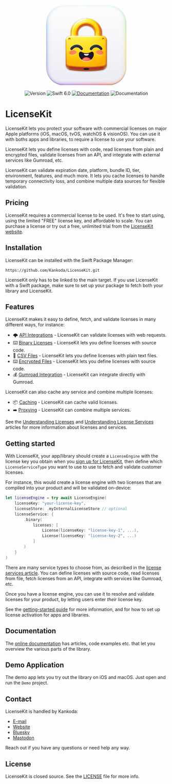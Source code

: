 <p align="center">
    <img src="Resources/Icon.png" alt="Project Icon" width="250" />
</p>

<p align="center">
    <img src="https://img.shields.io/github/v/release/LicenseKit/LicenseKit?color=%2300550&sort=semver" alt="Version" />
    <img src="https://img.shields.io/badge/Swift-6.0-orange.svg" alt="Swift 6.0" />
    <a href="https://kankoda.github.io/LicenseKit"><img src="https://img.shields.io/badge/documentation-web-blue.svg" alt="Documentation" /></a>
    <img src="https://img.shields.io/badge/license-commercial-yellow.svg" alt="Documentation" />
</p>



# LicenseKit

LicenseKit lets you protect your software with commercial licenses on major Apple platforms (iOS, macOS, tvOS, watchOS & visionOS). You can use it with boths apps and libraries, to require a license to use your software.

LicenseKit lets you define licenses with code, read licenses from plain and encrypted files, validate licenses from an API, and integrate with external services like Gumroad, etc. 

LicenseKit can validate expiration date, platform, bundle ID, tier, environment, features, and much more. It lets you cache licenses to handle temporary connectivity loss, and combine multiple data sources for flexible validation.



## Pricing

LicenseKit requires a commercial license to be used. It's free to start using, using the limited "FREE" license key, and affordable to scale. You can purchase a license or try out a free, unlimited trial from the [LicenseKit website][Website].



## Installation

LicenseKit can be installed with the Swift Package Manager:

```
https://github.com/Kankoda/LicenseKit.git
```

LicenseKit only has to be linked to the main target. If you use LicenseKit with a Swift package, make sure to set up your package to fetch both your library and LicenseKit.



## Features

LicenseKit makes it easy to define, fetch, and validate licenses in many different ways, for instance:

* 🌩️ [API Integrations][Services] - LicenseKit can validate licenses with web requests.
* ⌨️ [Binary Licenses][Services] - LicenseKit lets you define licenses with source code.
* 📄 [CSV Files][Services] - LicenseKit lets you define licenses with plain text files.
* ⌨️ [Encrypted Files][Services] - LicenseKit lets you define licenses with source code.
* 💰 [Gumroad Integration][Services] - LicenseKit can integrate directly with Gumroad.

LicenseKit can also cache any service and combine multiple licenses:
 
* 📦 [Caching][Services] - LicenseKit can cache valid licenses.
* ➡️ [Proxying][Services] - LicenseKit can combine multiple services.

See the [Understanding Licenses][Licenses] and [Understanding License Services][Services] articles for more information about licenses and services.



## Getting started

With LicenseKit, your app/library should create a ``LicenseEngine`` with the license key you obtain when you [sign up for LicenseKit][Website], then define which ``LicenseServiceType`` you want to use to use to fetch and validate customer licenses.

For instance, this would create a license engine with two licenses that are compiled into your product and will be validated on-device:

```swift
let licenseEngine = try await LicenseEngine(
    licenseKey: "your-license-key",
    licenseStore: .myInternalLicenseStore // optional
    licenseService: { 
        .binary(
            licenses: [
                License(licenseKey: "license-key-1", ...),
                License(licenseKey: "license-key-2", ...)
            ]
        )
    }
)
```

There are many service types to choose from, as described in the [license services article][Services]. You can define licenses with source code, read licenses from file, fetch licenses from an API, integrate with services like Gumroad, etc.

Once you have a license engine, you can use it to resolve and validate licenses for your product, by letting users enter *their* license key.

See the [getting-started guide][Getting-Started] for more information, and for how to set up license activation for apps and libraries.



## Documentation

The [online documentation][Documentation] has articles, code examples etc. that let you overview the various parts of the library.



## Demo Application

The demo app lets you try out the library on iOS and macOS. Just open and run the `Demo` project.



## Contact

LicenseKit is handled by Kankoda:

* [E-mail][Email]
* [Website][Website]
* [Bluesky][Bluesky]
* [Mastodon][Mastodon]

Reach out if you have any questions or need help any way.



## License

LicenseKit is closed source. See the [LICENSE][License] file for more info.



[Email]: mailto:info@kankoda.com
[Website]: https://kankoda.com/licensekit
[GitHub]: https://github.com/kankoda

[Bluesky]: https://bsky.app/profile/kankoda.bsky.social
[Twitter]: https://twitter.com/kankodahq
[Mastodon]: https://mastodon.social/@kankoda

[Documentation]: https://kankoda.github.io/LicenseKit/documentation/licensekit
[Getting-Started]: https://kankoda.github.io/LicenseKit/documentation/licensekit/getting-started-article
[License]: https://github.com/Kankoda/LicenseKit/blob/main/LICENSE

[Licenses]: https://kankoda.github.io/LicenseKit/documentation/licensekit/understanding-licenses
[Services]: https://kankoda.github.io/LicenseKit/documentation/licensekit/understanding-services
